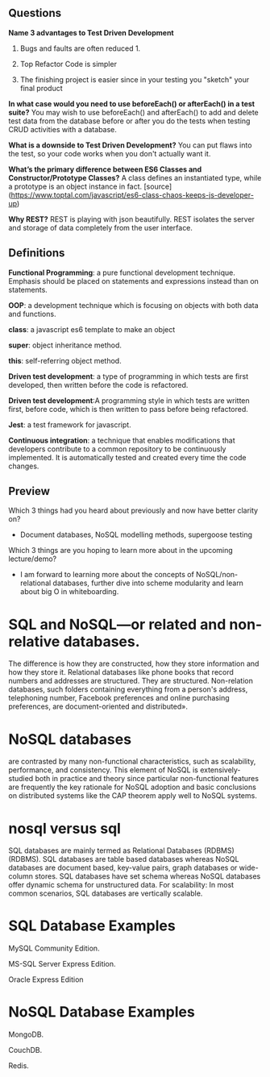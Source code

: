 ## **Questions**

**Name 3 advantages to Test Driven Development**
1. Bugs and faults are often reduced 1.
2. Top Refactor Code is simpler

3. The finishing project is easier since in your testing you "sketch" your final product

**In what case would you need to use beforeEach() or afterEach() in a test suite?**
You may wish to use beforeEach() and afterEach() to add and delete test data from the database before or after you do the tests when testing CRUD activities with a database.


**What is a downside to Test Driven Development?**
You can put flaws into the test, so your code works when you don't actually want it.

**What’s the primary difference between ES6 Classes and Constructor/Prototype Classes?**
A class defines an instantiated type, while a prototype is an object instance in fact. [source] (https://www.toptal.com/javascript/es6-class-chaos-keeps-js-developer-up)


**Why REST?**
REST is playing with json beautifully. REST isolates the server and storage of data completely from the user interface.


## **Definitions**
**Functional Programming**: a pure functional development technique. Emphasis should be placed on statements and expressions instead than on statements.


**OOP**: a development technique which is focusing on objects with both data and functions.

**class**: a javascript es6 template to make an object


**super**: object inheritance method.


**this**: self-referring object method.


**Driven test development**: a type of programming in which tests are first developed, then written before the code is refactored.

 **Driven test development**:A programming style in which tests are written first, before code, which is then written to pass before being refactored.

**Jest**: a test framework for javascript.

**Continuous integration**: a technique that enables modifications that developers contribute to a common repository to be continuously implemented. It is automatically tested and created every time the code changes.


## **Preview**
Which 3 things had you heard about previously and now have better clarity on?
- Document databases, NoSQL modelling methods, supergoose testing

Which 3 things are you hoping to learn more about in the upcoming lecture/demo?
- I am forward to learning more about the concepts of NoSQL/non-relational databases, further dive into scheme modularity and learn about big O in whiteboarding.

# SQL and NoSQL—or related and non-relative databases. 
 The difference is how they are constructed, how they store information and how they store it. Relational databases like phone books that record numbers and addresses are structured. They are structured. Non-relation databases, such folders containing everything from a person's address, telephoning number, Facebook preferences and online purchasing preferences, are document-oriented and distributed».

# NoSQL databases 
are contrasted by many non-functional characteristics, such as scalability, performance, and consistency. This element of NoSQL is extensively-studied both in practice and theory since particular non-functional features are frequently the key rationale for NoSQL adoption and basic conclusions on distributed systems like the CAP theorem apply well to NoSQL systems.


# nosql versus sql
SQL databases are mainly termed as Relational Databases (RDBMS) (RDBMS).
SQL databases are table based databases whereas NoSQL databases are document based, key-value pairs, graph databases or wide-column stores.
SQL databases have set schema whereas NoSQL databases offer dynamic schema for unstructured data.
For scalability: In most common scenarios, SQL databases are vertically scalable.


# SQL Database Examples

MySQL Community Edition.

MS-SQL Server Express Edition.

Oracle Express Edition

# NoSQL Database Examples

MongoDB.

CouchDB.

Redis.